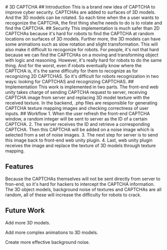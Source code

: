 <snippet>
  <content>
# 3D CAPTCHA
## Introduction
This is a brand new idea of CAPTCHA to improve cyber security.
CAPTCHAs are added to surfaces of 3D models. And the 3D models can be rotated.
So each time when the a user wants to recogonize the CAPTCHA, the first thing she/he needs to do is to rotate and find the CAPTCHA.
## Security
This implementation is much safer than 2D CAPTCHAs because it's hard for robots to find the CAPTCHA at random locations on surfaces of 3D models.
Further more, the 3D models can have some animations such as slow rotation and slight transformation. This will also make it difficult to recogonize for robots.
For people, it's not that hard because we can find the CAPTCHAs on a moving and transforming object with logic and reasoning.
However, it's really hard for robots to do the same thing.
And for the worst, even if robots eventually know where the CAPTCHA is, it's the same difficulty for them to recognize as for recognizing 2D CAPTCHAS.
So it's difficult for robots recognization in two ways: looking for CAPTCHAS and recognizing CAPTCHAS.
## Implementation
This work is implemented in two parts. 
The front-end web unity takes charge of sending CAPTCHA request to server, receiving CAPTCHA image from server and replacing 3D model texture with the received texture.
In the backend, .php files are responsible for generating CAPTCHA texture mapping images and checking correctness of user inputs.
## Workflow
1. When the user refresh the front-end CAPTCHA window, a random integer will be sent to server as the ID of a certain CAPTCHA.
2. The server receives the ID and retrieve a corresponding CAPTCHA. Then this CAPTCHA will be added on a noise image which is selected from a set of noise images.
3. The next step for server is to send this image back to front-end web unity plugin.
4. Last, web unity plugin receives the image and replace the texture of 3D models through texture mapping.


## Features
Because the CAPTCHAs themselves will not be sent directly from server to fron-end, so it's hard for hackers to intercept the CAPTCHA information.
The 3D object models, background noise of textures and CAPTCHAs are all random, all of these will increase the difficulty for robots to crack.
## Future Work
Add more 3D models.

Add more complex animations to 3D models.

Create more effective background noise.

></content>
  <tabTrigger></tabTrigger>
</snippet>

